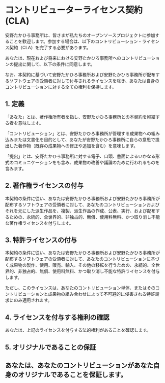 # コントリビューターライセンス契約(CLA)
安野たかひろ事務所は、皆さまが私たちのオープンソースプロジェクトに参加することを歓迎します。参加する場合は、以下のコントリビューション・ライセンス契約（CLA）を完了する必要があります。 

あなたは、現在および将来における安野たかひろ事務所へのコントリビューションの提出に関して、以下の条件に同意します。

なお、本契約に基づいて安野たかひろ事務所および安野たかひろ事務所が配布するソフトウェアの受領者に対して付与されるライセンスを除き、あなたは自身のコントリビューションに対する全ての権利を保持します。

## 1. 定義
「あなた」とは、著作権所有者を指し、安野たかひろ事務所との本契約を締結する者を意味します。

「コントリビューション」とは、安野たかひろ事務所が管理する成果物への組み込みまたは文書化を目的として、あなたが安野たかひろ事務所に自らの意思で提出した著作物（既存の成果物への修正や追加を含む）を意味します。

「提出」とは、安野たかひろ事務所に対する電子、口頭、書面によるいかなる形式のコミュニケーションをも含み、成果物の改善や議論のために行われるものを含みます。

## 2. 著作権ライセンスの付与
本契約の条件に従い、あなたは安野たかひろ事務所および安野たかひろ事務所が配布するソフトウェアの受領者に対して、あなたのコントリビューションおよびそれを元にした派生作品を、複製、派生作品の作成、公表、実行、および配布するための、永続的、全世界的、非独占的、無償、使用料無料、かつ取り消し不能な著作権ライセンスを付与します。

## 3. 特許ライセンスの付与
本契約の条件に従い、あなたは安野たかひろ事務所および安野たかひろ事務所が配布するソフトウェアの受領者に対して、あなたのコントリビューションに基づく成果物の製作、使用、販売、輸入、その他の移転を行うための、永続的、全世界的、非独占的、無償、使用料無料、かつ取り消し不能な特許ライセンスを付与します。

ただし、このライセンスは、あなたのコントリビューション単体、またはそのコントリビューションと成果物の組み合わせによって不可避的に侵害される特許請求にのみ適用されます。

## 4. ライセンスを付与する権利の確認
あなたは、上記のライセンスを付与する法的権利があることを確認します。

## 5. オリジナルであることの保証
あなたは、あなたのコントリビューションがあなた自身のオリジナルであることを保証します。
---